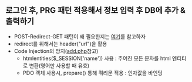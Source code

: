 ## 로그인 후, PRG 패턴 적용해서 정보 입력 후 DB에 추가 & 출력하기    
- POST-Redirect-GET 패턴이 왜 필요한지는 [여기](https://junu0516.tistory.com/76?category=933252)를 참고하자   
- redirect를 위해서는 header("url")을 활용   
- Code Injection의 방지([add.php](https://github.com/junu0516/Coursera_Record/blob/main)참고)
    - htmlentities($_SESSION['name']) 사용 : 주어진 모든 문자를 html 엔티티로 변환(영어만 사용할 때 유효)      
    - PDO 객체 사용시, prepare() 통해 쿼리문 적용 : 인자값을 바인딩
